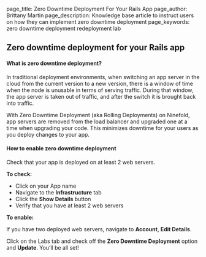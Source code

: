 page_title:       Zero Downtime Deployment For Your Rails App
page_author:      Brittany Martin
page_description: Knowledge base article to instruct users on how they can implement zero downtime deployment 
page_keywords:    zero downtime deployment redeployment lab 

## Zero downtime deployment for your Rails app

#### What is zero downtime deployment?

In traditional deployment environments, when switching an app server in the cloud from the current version to a new version, there is a window of time when the node is unusable in terms of serving traffic. During that window, the app server is taken out of traffic, and after the switch it is brought back into traffic.

With Zero Downtime Deployment (aka Rolling Deployments) on Ninefold, app servers are removed from the load balancer and upgraded one at a time when upgrading your code. This minimizes downtime for your users as you deploy changes to your app. 

#### How to enable zero downtime deployment

Check that your app is deployed on at least 2 web servers.

__To check:__

* Click on your App name
* Navigate to the __Infrastructure__ tab
* Click the __Show Details__ button
* Verify that you have at least 2 web servers

__To enable:__

If you have two deployed web servers, navigate to __Account__, __Edit Details__.

Click on the Labs tab and check off the __Zero Downtime Deployment__ option and __Update__. You’ll be all set!
